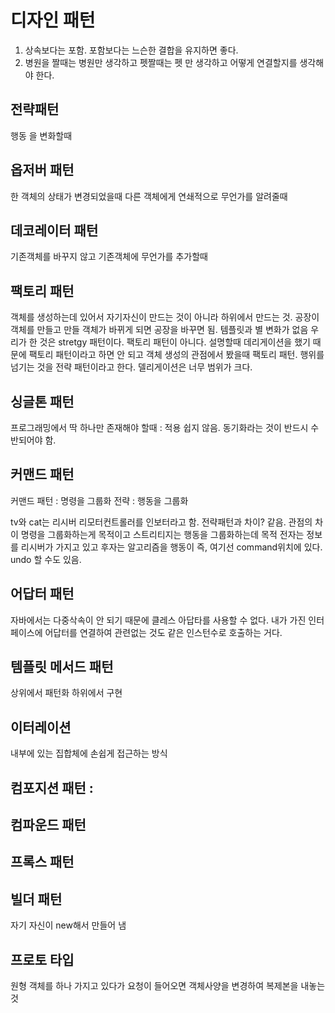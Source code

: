 # 디자인 패턴
1. 상속보다는 포함. 포함보다는 느슨한 결합을 유지하면 좋다.
2. 병원을 짤때는 병원만 생각하고 펫짤때는 펫 만 생각하고 어떻게 연결할지를 생각해야 한다.

## 전략패턴
행동 을 변화할때
## 옵저버 패턴
한 객체의 상태가 변경되었을때 다른 객체에게 연쇄적으로 무언가를 알려줄때
## 데코레이터 패턴
기존객체를 바꾸지 않고 기존객체에 무언가를 추가할때
## 팩토리 패턴
객체를 생성하는데 있어서 자기자신이 만드는 것이 아니라 하위에서 만드는 것. 공장이 객체를 만들고 만들 객체가 바뀌게 되면 공장을 바꾸면 됨. 템플릿과 별 변화가 없음
우리가 한 것은 stretgy  패턴이다. 팩토리 패턴이 아니다.
설명할때 데리게이션을 했기 때문에 팩토리 패턴이라고 하면 안 되고 객체 생성의 관점에서 봤을때 팩토리 패턴. 행위를 넘기는 것을 전략 패턴이라고 한다. 델리게이션은 너무 범위가 크다.

## 싱글톤 패턴
프로그래밍에서 딱 하나만 존재해야 할때 : 적용 쉽지 않음. 동기화라는 것이 반드시 수반되어야 함.
## 커맨드 패턴
커맨드 패턴 : 명령을 그룹화
전략 : 행동을 그룹화

tv와 cat는 리시버 리모터컨트롤러를 인보터라고 함. 전략패턴과 차이? 같음. 관점의 차이
명령을 그룹화하는게 목적이고 스트리티지는 행동을 그룹화하는데 목적 전자는 정보를 리시버가 가지고 있고 후자는 알고리즘을 행동이 
즉, 여기선 command위치에 있다.  undo 할 수도 있음.
## 어답터 패턴
자바에서는 다중삭속이 안 되기 때문에 클레스 아답타를 사용할 수 없다.  내가 가진 인터페이스에 어답터를 연결하여 관련없는 것도 같은 인스턴수로 호출하는 거다.
## 템플릿 메서드 패턴
상위에서 패턴화 하위에서 구현
## 이터레이션
내부에 있는 집합체에 손쉽게 접근하는 방식
## 컴포지션 패턴 :
## 컴파운드 패턴
## 프록스 패턴
## 빌더 패턴
자기 자신이 new해서 만들어 냄
## 프로토 타입
원형 객체를 하나 가지고 있다가 요청이 들어오면 객체사양을 변경하여 복제본을 내놓는 것
